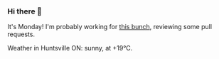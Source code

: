 ### Hi there :wave:

It's Monday! I'm probably working for [this bunch](https://github.com/kohofinancial), reviewing some pull requests.

Weather in Huntsville ON: sunny, at +19°C.
